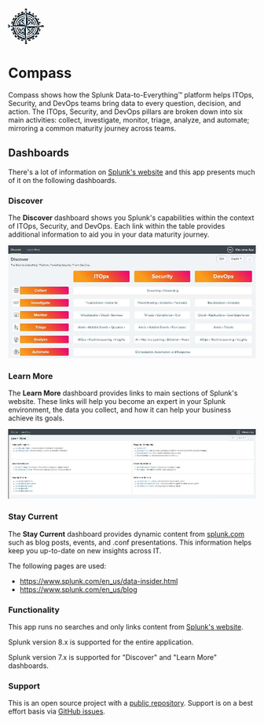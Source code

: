 ![Compass Splunk app](static/appIcon_2x.png)
# Compass

Compass shows how the Splunk Data-to-Everything&trade; platform helps ITOps, Security, and DevOps teams bring data to every question, decision, and action. The ITOps, Security, and DevOps pillars are broken down into six main activities: collect, investigate, monitor, triage, analyze, and automate; mirroring a common maturity journey across teams.

## Dashboards

There's a lot of information on [Splunk's website](https://splunk.com) and this app presents much of it on the following dashboards.

### Discover

The **Discover** dashboard shows you Splunk's capabilities within the context of ITOps, Security, and DevOps. Each link within the table provides additional information to aid you in your data maturity journey.

![discover dashboard screenshot](appserver/static/dashboard-discover-screenshot.jpg)

### Learn More

The **Learn More** dashboard provides links to main sections of Splunk's website. These links will help you become an expert in your Splunk environment, the data you collect, and how it can help your business achieve its goals.

![learn-more dashboard screenshot](appserver/static/dashboard-learn-more-screenshot.jpg)

### Stay Current

The **Stay Current** dashboard provides dynamic content from [splunk.com](https://splunk.com) such as blog posts, events, and .conf presentations. This information helps keep you up-to-date on new insights across IT.

The following pages are used:
* https://www.splunk.com/en_us/data-insider.html
* https://www.splunk.com/en_us/blog

### Functionality

This app runs no searches and only links content from [Splunk's website](https://splunk.com).

Splunk version 8.x is supported for the entire application.

Splunk version 7.x is supported for "Discover" and "Learn More" dashboards.

### Support

This is an open source project with a [public repository](https://github.com/kellewic/compass). Support is on a best effort basis via [GitHub issues](https://github.com/kellewic/compass/issues).

